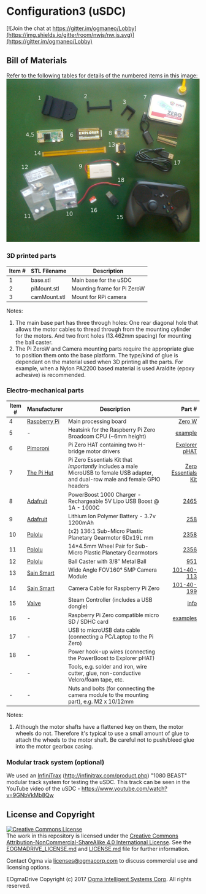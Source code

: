 <!---
  EOgmaDrive
  Copyright(c) 2017 Ogma Intelligent Systems Corp. All rights reserved.

  This copy of EOgmaDrive is licensed to you under the terms described
  in the EOGMADRIVE_LICENSE.md file included in this distribution.
--->

# Configuration3 (uSDC)

[![Join the chat at https://gitter.im/ogmaneo/Lobby](https://img.shields.io/gitter/room/nwjs/nw.js.svg)](https://gitter.im/ogmaneo/Lobby)

## Bill of Materials

Refer to the following tables for details of the numbered items in this image:
![Bill Of Materials](./BillOfMaterials.jpg)

### 3D printed parts

| Item # | STL Filename | Description |
| --- | --- | --- |
| 1 | base.stl | Main base for the uSDC |
| 2 | piMount.stl | Mounting frame for Pi ZeroW |
| 3 | camMount.stl | Mount for RPi camera |

Notes:

1. The main base part has three through holes: One rear diagonal hole that allows the motor cables to thread through from the mounting cylinder for the motors. And two front holes (13.462mm spacing) for mounting the ball caster.
1. The Pi ZeroW and Camera mounting parts require the appropriate glue to position them onto the base platform. The type/kind of glue is dependant on the material used when 3D printing all the parts. For example, when a Nylon PA2200 based material is used Araldite (epoxy adhesive) is recommended.

### Electro-mechanical parts

| Item # | Manufacturer | Description | Part # |
| --- | --- | --- | ---: |
| 4 | [Raspberry Pi](https://www.raspberrypi.org/) | Main processing board | [Zero W](https://www.raspberrypi.org/products/raspberry-pi-zero-w/) |
| 5 | - | Heatsink for the Raspberry Pi Zero Broadcom CPU (~6mm height) | [example](https://shop.pimoroni.com/products/heatsink) |
| 6 | [Pimoroni](https://shop.pimoroni.com/) | Pi Zero HAT containing two H-bridge motor drivers | [Explorer pHAT](https://shop.pimoroni.com/products/explorer-phat) |
| 7 | [The Pi Hut](https://thepihut.com/) | Pi Zero Essentials Kit that *importantly* includes a male MicroUSB to female USB adapter, and dual-row male and female GPIO headers | [Zero Essentials Kit](https://thepihut.com/products/raspberry-pi-zero-essential-kit) |
| 8 | [Adafruit](https://www.adafruit.com/) | PowerBoost 1000 Charger - Rechargeable 5V Lipo USB Boost @ 1A - 1000C | [2465](https://www.adafruit.com/product/2465) |
| 9 | [Adafruit](https://www.adafruit.com/) | Lithium Ion Polymer Battery - 3.7v 1200mAh | [258](https://www.adafruit.com/product/258) |
| 10 | [Pololu](https://www.pololu.com/) | (x2) 136:1 Sub-Micro Plastic Planetary Gearmotor 6Dx19L mm | [2358](https://www.pololu.com/product/2358) |
| 11 | [Pololu](https://www.pololu.com/) | 14×4.5mm Wheel Pair for Sub-Micro Plastic Planetary Gearmotors | [2356](https://www.pololu.com/product/2356) |
| 12 | [Pololu](https://www.pololu.com/) | Ball Caster with 3/8″ Metal Ball | [951](https://www.pololu.com/product/951) |
| 13 | [Sain Smart](https://www.sainsmart.com/) | Wide Angle FOV160° 5MP Camera Module | [101-40-113](https://www.sainsmart.com/sainsmart-wide-angle-fish-eye-camera-lenses-for-raspberry-pi-arduino.html) |
| 14 | [Sain Smart](https://www.sainsmart.com/) | Camera Cable for Raspberry Pi Zero | [101-40-199](https://www.sainsmart.com/raspberry-pi/camera-module/sainsmart-expansion-development-board-support-arduino-xbee-for-raspberry-pi-a-pi-b-pi-2-model-b-pi-3-model-b.html) |
| 15 | [Valve](http://www.valvesoftware.com/) | Steam Controller (includes a USB dongle) | [info](http://store.steampowered.com/app/353370/Steam_Controller/) |
| 16 | - | Raspberry Pi Zero compatible micro SD / SDHC card | [examples](http://www.raspberry-pi.co.uk/2012/06/07/compatible-sd-cards/) |
| 17 | - | USB to microUSB data cable (connecting a PC/Laptop to the Pi Zero) | |
| 18 | - | Power hook-up wires (connecting the PowerBoost to Explorer pHAT) | |
| - | - | Tools, e.g. solder and iron, wire cutter, glue, non-conductive Velcro/foam tape, etc. | |
| - | - | Nuts and bolts (for connecting the camera module to the mounting part), e.g. M2 x 10/12mm

Notes:

1. Although the motor shafts have a flattened key on them, the motor wheels do not. Therefore it's typical to use a small amount of glue to attach the wheels to the motor shaft. Be careful not to push/bleed glue into the motor gearbox casing.

### Modular track system (optional)

We used an [InfiniTrax](http://infinitrax.com/product.php) (http://infinitrax.com/product.php) "1080 BEAST" modular track system for testing the uSDC. This track can be seen in the YouTube video of the uSDC - https://www.youtube.com/watch?v=9GNbVkMb8Qw

## License and Copyright

<a rel="license" href="http://creativecommons.org/licenses/by-nc-sa/4.0/"><img alt="Creative Commons License" style="border-width:0" src="https://i.creativecommons.org/l/by-nc-sa/4.0/88x31.png" /></a><br />The work in this repository is licensed under the <a rel="license" href="http://creativecommons.org/licenses/by-nc-sa/4.0/">Creative Commons Attribution-NonCommercial-ShareAlike 4.0 International License</a>. See the  [EOGMADRIVE_LICENSE.md](https://github.com/ogmacorp/EOgmaDrive/blob/master/EOGMADRIVE_LICENSE.md) and [LICENSE.md](https://github.com/ogmacorp/EOgmaDrive/blob/master/LICENSE.md) file for further information.

Contact Ogma via licenses@ogmacorp.com to discuss commercial use and licensing options.

EOgmaDrive Copyright (c) 2017 [Ogma Intelligent Systems Corp](https://ogmacorp.com). All rights reserved.
